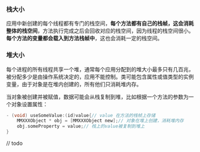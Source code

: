 ### 栈大小

应用中新创建的每个线程都有专门的栈空间，**每个方法都有自己的栈帧，这会消耗整体的栈空间**，方法执行完成之后会回收对应的栈空间，因为线程的栈空间很小。**每个方法的变量都会载入到方法栈帧中**，这也会消耗一定的栈空间。



### 堆大小

每个进程的所有线程共享一个堆，通常每个应用分配到的堆大小最多只有几百兆，被分配多少是由操作系统决定的，应用不能控制。类可能包含属性或值类型的实例变量，由于对象是在堆内创建的，所有他们只消耗堆内存。

当对象被创建并被赋值，数据可能会从栈复制到堆，比如根据一个方法的参数为一个对象设置属性：

```objective-c
- (void) useSomeValue:(id)value{// value 在方法的栈帧上存储
    MMXXXObject * obj = [MMXXXObject new];// 对象在堆上创建，消耗堆内存
  	obj.someProperty = value;// 栈上的value被复制到堆上
}
```



// todo 